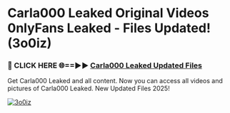 # Carla000 Leaked Original Videos 0nlyFans Leaked - Files Updated! (3o0iz)

<h3>🔴 CLICK HERE 🌐==►► <a href="https://tinyurl.com/3hn5wdd3" rel="nofollow">Carla000 Leaked Updated Files</a></h3>

Get Carla000 Leaked and all content. Now you can access all videos and pictures of Carla000 Leaked. New Updated Files 2025!

[![3o0iz](https://i.imgur.com/4HnBqBT.gif)](https://tinyurl.com/3hn5wdd3)
